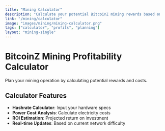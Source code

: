 ```yaml
---
title: "Mining Calculator"
description: "Calculate your potential BitcoinZ mining rewards based on your hardware and current network conditions"
link: "/mining/calculator"
image: "images/mining/mining-calculator.png"
tags: ["calculator", "profits", "planning"]
layout: "mining-single"
---
```


# BitcoinZ Mining Profitability Calculator

Plan your mining operation by calculating potential rewards and costs.

## Calculator Features
- **Hashrate Calculator**: Input your hardware specs
- **Power Cost Analysis**: Calculate electricity costs
- **ROI Estimation**: Projected return on investment
- **Real-time Updates**: Based on current network difficulty
